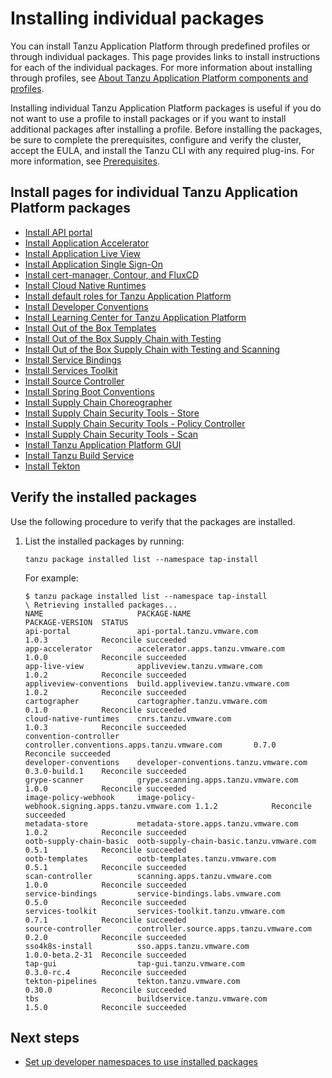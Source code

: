 # Installing individual packages

You can install Tanzu Application Platform through predefined profiles or through individual packages. This page provides links to install instructions for each of the individual packages. For more information about installing through profiles, see [About Tanzu Application Platform components and profiles](../about-package-profiles.hbs.md).

Installing individual Tanzu Application Platform packages
is useful if you do not want to use a profile to install packages
or if you want to install additional packages after installing a profile.
Before installing the packages, be sure to complete the prerequisites, configure
and verify the cluster, accept the EULA, and install the Tanzu CLI with any required plug-ins.
For more information, see [Prerequisites](../prerequisites.hbs.md).


## <a id='individual-package-toc'></a> Install pages for individual Tanzu Application Platform packages

- [Install API portal](../api-portal/install-api-portal.hbs.md)
- [Install Application Accelerator](../application-accelerator/install-app-acc.hbs.md)
- [Install Application Live View](../app-live-view/install.hbs.md)
- [Install Application Single Sign-On](../app-sso/install-appsso.hbs.md)
- [Install cert-manager, Contour, and FluxCD](../cert-mgr-contour-fcd/install-cert-mgr.hbs.md)
- [Install Cloud Native Runtimes](../cloud-native-runtimes/install-cnrt.hbs.md)
- [Install default roles for Tanzu Application Platform](../authn-authz/install.hbs.md)  
- [Install Developer Conventions](../developer-conventions/install-dev-conventions.hbs.md)
- [Install Learning Center for Tanzu Application Platform](../learning-center/install-learning-center.hbs.md)
- [Install Out of the Box Templates](../scc/install-ootb-templates.hbs.md)
- [Install Out of the Box Supply Chain with Testing](../scc/install-ootb-sc-wtest.hbs.md)
- [Install Out of the Box Supply Chain with Testing and Scanning](../scc/install-ootb-sc-wtest-scan.hbs.md)
- [Install Service Bindings](../service-bindings/install-service-bindings.hbs.md)
- [Install Services Toolkit](../services-toolkit/install-services-toolkit.hbs.md)
- [Install Source Controller](../source-controller/install-source-controller.hbs.md)
- [Install Spring Boot Conventions](../spring-boot-conventions/install-spring-boot-conventions.hbs.md)
- [Install Supply Chain Choreographer](../scc/install-scc.hbs.md)
- [Install Supply Chain Security Tools - Store](../scst-store/install-scst-store.hbs.md)
- [Install Supply Chain Security Tools - Policy Controller](../scst-policy/install-scst-policy.hbs.md)
- [Install Supply Chain Security Tools - Scan](../scst-scan/install-scst-scan.hbs.md)
- [Install Tanzu Application Platform GUI](../tap-gui/install-tap-gui.hbs.md)
- [Install Tanzu Build Service](../tanzu-build-service/install-tbs.hbs.md)
- [Install Tekton](../tekton/install-tekton.hbs.md)


## <a id='verify'></a> Verify the installed packages

Use the following procedure to verify that the packages are installed.

1. List the installed packages by running:

    ```console
    tanzu package installed list --namespace tap-install
    ```

    For example:

    ```console
    $ tanzu package installed list --namespace tap-install
    \ Retrieving installed packages...
    NAME                     PACKAGE-NAME                                       PACKAGE-VERSION  STATUS
    api-portal               api-portal.tanzu.vmware.com                        1.0.3            Reconcile succeeded
    app-accelerator          accelerator.apps.tanzu.vmware.com                  1.0.0            Reconcile succeeded
    app-live-view            appliveview.tanzu.vmware.com                       1.0.2            Reconcile succeeded
    appliveview-conventions  build.appliveview.tanzu.vmware.com                 1.0.2            Reconcile succeeded
    cartographer             cartographer.tanzu.vmware.com                      0.1.0            Reconcile succeeded
    cloud-native-runtimes    cnrs.tanzu.vmware.com                              1.0.3            Reconcile succeeded
    convention-controller    controller.conventions.apps.tanzu.vmware.com       0.7.0            Reconcile succeeded
    developer-conventions    developer-conventions.tanzu.vmware.com             0.3.0-build.1    Reconcile succeeded
    grype-scanner            grype.scanning.apps.tanzu.vmware.com               1.0.0            Reconcile succeeded
    image-policy-webhook     image-policy-webhook.signing.apps.tanzu.vmware.com 1.1.2            Reconcile succeeded
    metadata-store           metadata-store.apps.tanzu.vmware.com               1.0.2            Reconcile succeeded
    ootb-supply-chain-basic  ootb-supply-chain-basic.tanzu.vmware.com           0.5.1            Reconcile succeeded
    ootb-templates           ootb-templates.tanzu.vmware.com                    0.5.1            Reconcile succeeded
    scan-controller          scanning.apps.tanzu.vmware.com                     1.0.0            Reconcile succeeded
    service-bindings         service-bindings.labs.vmware.com                   0.5.0            Reconcile succeeded
    services-toolkit         services-toolkit.tanzu.vmware.com                  0.7.1            Reconcile succeeded
    source-controller        controller.source.apps.tanzu.vmware.com            0.2.0            Reconcile succeeded
    sso4k8s-install          sso.apps.tanzu.vmware.com                          1.0.0-beta.2-31  Reconcile succeeded
    tap-gui                  tap-gui.tanzu.vmware.com                           0.3.0-rc.4       Reconcile succeeded
    tekton-pipelines         tekton.tanzu.vmware.com                            0.30.0           Reconcile succeeded
    tbs                      buildservice.tanzu.vmware.com                      1.5.0            Reconcile succeeded
    ```
    
## <a id='next-steps'></a>Next steps

- [Set up developer namespaces to use installed packages](set-up-namespaces.hbs.md)
